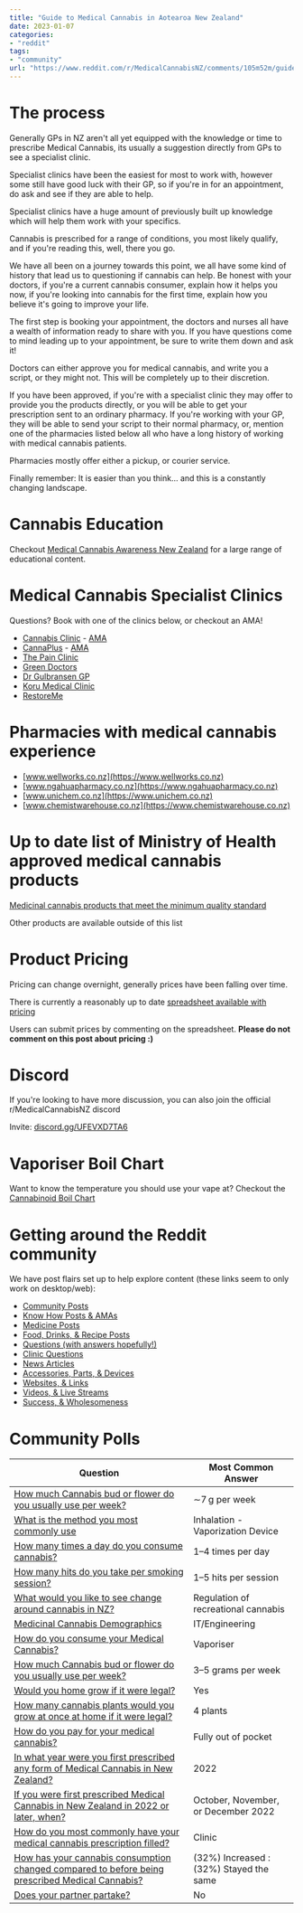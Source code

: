 ```yaml
---
title: "Guide to Medical Cannabis in Aotearoa New Zealand"
date: 2023-01-07
categories:
- "reddit"
tags:
- "community"
url: "https://www.reddit.com/r/MedicalCannabisNZ/comments/105m52m/guide_to_medical_cannabis_in_aotearoa_new_zealand/?utm_source=share&utm_medium=web2x&context=3"
---
```


# The process

Generally GPs in NZ aren't all yet equipped with the knowledge or time to prescribe Medical Cannabis, its usually a suggestion directly from GPs to see a specialist clinic.

Specialist clinics have been the easiest for most to work with, however some still have good luck with their GP, so if you're in for an appointment, do ask and see if they are able to help.

Specialist clinics have a huge amount of previously built up knowledge which will help them work with your specifics.

Cannabis is prescribed for a range of conditions, you most likely qualify, and if you're reading this, well, there you go.

We have all been on a journey towards this point, we all have some kind of history that lead us to questioning if cannabis can help. Be honest with your doctors, if you're a current cannabis consumer, explain how it helps you now, if you're looking into cannabis for the first time, explain how you believe it's going to improve your life.

The first step is booking your appointment, the doctors and nurses all have a wealth of information ready to share with you. If you have questions come to mind leading up to your appointment, be sure to write them down and ask it!

Doctors can either approve you for medical cannabis, and write you a script, or they might not. This will be completely up to their discretion.

If you have been approved, if you're with a specialist clinic they may offer to provide you the products directly, or you will be able to get your prescription sent to an ordinary pharmacy. If you're working with your GP, they will be able to send your script to their normal pharmacy, or, mention one of the pharmacies listed below all who have a long history of working with medical cannabis patients.

Pharmacies mostly offer either a pickup, or courier service.

Finally remember: It is easier than you think... and this is a constantly changing landscape.

# Cannabis Education

Checkout [Medical Cannabis Awareness New Zealand](https://mcanz.org.nz) for a large range of educational content.

# Medical Cannabis Specialist Clinics

Questions? Book with one of the clinics below, or checkout an AMA!

- [Cannabis Clinic](https://cannabisclinic.co.nz/) - [AMA](https://www.reddit.com/r/MedicalCannabisNZ/comments/11marn3/ama_i_am_dr_clare_halford_from_cannabis_clinic_a/)
- [CannaPlus](https://cannaplus.co.nz/) - [AMA](https://www.reddit.com/r/MedicalCannabisNZ/comments/zs5zoe/ama_i_am_dr_afraz_adam_from_cannaplus_a_medical/)
- [The Pain Clinic](https://thepainclinic.co.nz/)
- [Green Doctors](https://greendoctors.co.nz/)
- [Dr Gulbransen GP](https://www.cannabiscare.nz/)
- [Koru Medical Clinic](https://korumedical.co.nz)
- [RestoreMe](https://www.restoremeclinic.co.nz/)

# Pharmacies with medical cannabis experience

- [www.wellworks.co.nz](https://www.wellworks.co.nz)
- [www.ngahuapharmacy.co.nz](https://www.ngahuapharmacy.co.nz)
- [www.unichem.co.nz](https://www.unichem.co.nz)
- [www.chemistwarehouse.co.nz](https://www.chemistwarehouse.co.nz)

# Up to date list of Ministry of Health approved medical cannabis products

[Medicinal cannabis products that meet the minimum quality standard](https://www.health.govt.nz/our-work/regulation-health-and-disability-system/medicinal-cannabis-agency/medicinal-cannabis-agency-information-health-professionals/medicinal-cannabis-products-meet-minimum-quality-standard)

Other products are available outside of this list

# Product Pricing

Pricing can change overnight, generally prices have been falling over time.

There is currently a reasonably up to date [spreadsheet available with pricing](https://docs.google.com/spreadsheets/d/1rXMYOe_Yz1h7sct5DZfPC4cHH8h8IQsej_zSuXWYMMM/edit?usp=sharing)

Users can submit prices by commenting on the spreadsheet. **Please do not comment on this post about pricing :)**

# Discord

If you're looking to have more discussion, you can also join the official r/MedicalCannabisNZ discord

Invite: [discord.gg/UFEVXD7TA6](https://discord.gg/UFEVXD7TA6)

# Vaporiser Boil Chart

Want to know the temperature you should use your vape at? Checkout the [Cannabinoid Boil Chart](https://www.reddit.com/r/MedicalCannabisNZ/comments/zm03kz/cannabinoid_boil_chart_redrawn/)

# Getting around the Reddit community

We have post flairs set up to help explore content (these links seem to only work on desktop/web):

- [Community Posts](https://www.reddit.com/r/MedicalCannabisNZ/?f=flair_name%3A%22Community%22)
- [Know How Posts & AMAs](https://www.reddit.com/r/MedicalCannabisNZ/?f=flair_name%3A%22Knowledge%22)
- [Medicine Posts](https://www.reddit.com/r/MedicalCannabisNZ/?f=flair_name%3A%22Medicine%20Related%22)
- [Food, Drinks, & Recipe Posts](https://www.reddit.com/r/MedicalCannabisNZ/?f=flair_name%3A%22Recipe%22)
- [Questions (with answers hopefully!)](https://www.reddit.com/r/MedicalCannabisNZ/?f=flair_name%3A%22Question%22)
- [Clinic Questions](https://www.reddit.com/r/MedicalCannabisNZ/?f=flair_name%3A%22Clinic%20Related%22)
- [News Articles](https://www.reddit.com/r/MedicalCannabisNZ/?f=flair_name%3A%22News%22)
- [Accessories, Parts, & Devices](https://www.reddit.com/r/MedicalCannabisNZ/?f=flair_name%3A%22Accessory%20Related%22)
- [Websites, & Links](https://www.reddit.com/r/MedicalCannabisNZ/?f=flair_name%3A%22Website%22)
- [Videos, & Live Streams](https://www.reddit.com/r/MedicalCannabisNZ/?f=flair_name%3A%22Video%22)
- [Success, & Wholesomeness](https://www.reddit.com/r/MedicalCannabisNZ/?f=flair_name%3A%22Success%22)

# Community Polls
| Question | Most Common Answer |
|----------|--------------------|
| [How much Cannabis bud or flower do you usually use per week?](https://www.reddit.com/r/MedicalCannabisNZ/comments/xlwar5/how_much_cannabis_bud_or_flower_do_you_usually/) | ∼7 g per week |
| [What is the method you most commonly use](https://www.reddit.com/r/MedicalCannabisNZ/comments/xryg39/what_is_the_method_you_most_commonly_use/) |Inhalation - Vaporization Device |
| [How many times a day do you consume cannabis?](https://www.reddit.com/r/MedicalCannabisNZ/comments/xxw299/how_many_times_a_day_do_you_consume_cannabis/) |1–4 times per day |
| [How many hits do you take per smoking session?](https://www.reddit.com/r/MedicalCannabisNZ/comments/y3qs7t/how_many_hits_do_you_take_per_smoking_session/) |1–5 hits per session |
| [What would you like to see change around cannabis in NZ?](https://www.reddit.com/r/MedicalCannabisNZ/comments/yqctam/what_would_you_like_to_see_change_around_cannabis/) |Regulation of recreational cannabis |
| [Medicinal Cannabis Demographics](https://www.reddit.com/r/MedicalCannabisNZ/comments/yj2rld/medicinal_cannabis_demographics_2/) |IT/Engineering|
| [How do you consume your Medical Cannabis?](https://www.reddit.com/r/MedicalCannabisNZ/comments/z2b87d/how_do_you_consume_your_medical_cannabis/) |Vaporiser |
| [How much Cannabis bud or flower do you usually use per week?](https://www.reddit.com/r/MedicalCannabisNZ/comments/1079ffl/how_much_cannabis_bud_or_flower_do_you_usually/) |3–5 grams per week |
| [Would you home grow if it were legal?](https://www.reddit.com/r/MedicalCannabisNZ/comments/10k01hu/would_you_home_grow_if_it_were_legal/) |Yes |
| [How many cannabis plants would you grow at once at home if it were legal?](https://www.reddit.com/r/MedicalCannabisNZ/comments/10k03k9/how_many_cannabis_plants_would_you_grow_at_once/) |4 plants |
| [How do you pay for your medical cannabis?](https://www.reddit.com/r/MedicalCannabisNZ/comments/10k058r/how_do_you_pay_for_your_medical_cannabis/) |Fully out of pocket |
| [In what year were you first prescribed any form of Medical Cannabis in New Zealand?](https://www.reddit.com/r/MedicalCannabisNZ/comments/10puvo6/in_what_year_were_you_first_prescribed_any_form/) |2022|
| [If you were first prescribed Medical Cannabis in New Zealand in 2022 or later, when?](https://www.reddit.com/r/MedicalCannabisNZ/comments/10pv0aq/if_you_were_first_prescribed_medical_cannabis_in/) |October, November, or December 2022|
| [How do you most commonly have your medical cannabis prescription filled?](https://www.reddit.com/r/MedicalCannabisNZ/comments/10pwjbw/how_do_you_most_commonly_have_your_medical/) |Clinic|
| [How has your cannabis consumption changed compared to before being prescribed Medical Cannabis?](https://www.reddit.com/r/MedicalCannabisNZ/comments/10qq7wx/how_has_your_cannabis_consumption_changed/)|(32%) Increased : (32%) Stayed the same|
| [Does your partner partake?](https://www.reddit.com/r/MedicalCannabisNZ/comments/10ss8sy/does_your_partner_partake/) |No|